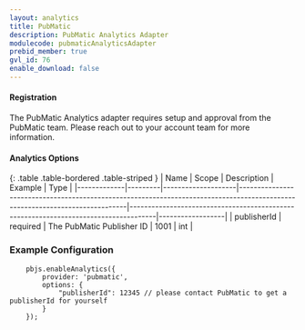 ```yaml
---
layout: analytics
title: PubMatic
description: PubMatic Analytics Adapter
modulecode: pubmaticAnalyticsAdapter
prebid_member: true
gvl_id: 76
enable_download: false
---
```


#### Registration

The PubMatic Analytics adapter requires setup and approval from the
PubMatic team. Please reach out to your account team for more information.

#### Analytics Options

{: .table .table-bordered .table-striped }
| Name         | Scope              | Description                                                                                                                 | Example                                                                             | Type             |
|-------------|---------|--------------------|-----------------------------------------------------------------------------------------------------------------------------|-------------------------------------------------------------------------------------|------------------|
| publisherId | required  | The PubMatic Publisher ID | 1001  | int |

### Example Configuration

```
    pbjs.enableAnalytics({
        provider: 'pubmatic',
        options: {
            "publisherId": 12345 // please contact PubMatic to get a publisherId for yourself
        }
    });
```

